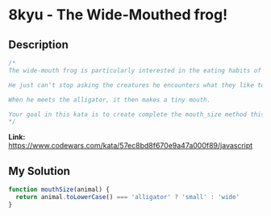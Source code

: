 # 8kyu - The Wide-Mouthed frog!

## Description
```js
/*
The wide-mouth frog is particularly interested in the eating habits of other creatures.

He just can't stop asking the creatures he encounters what they like to eat. But, then he meets the alligator who just LOVES to eat wide-mouthed frogs!

When he meets the alligator, it then makes a tiny mouth.

Your goal in this kata is to create complete the mouth_size method this method takes one argument animal which corresponds to the animal encountered by the frog. If this one is an alligator (case-insensitive) return small otherwise return wide.
*/
```

**Link:** https://www.codewars.com/kata/57ec8bd8f670e9a47a000f89/javascript

## My Solution
```js
function mouthSize(animal) {
  return animal.toLowerCase() === 'alligator' ? 'small' : 'wide'
}
```
